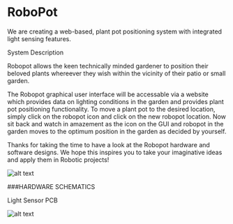 # RoboPot
We are creating a web-based, plant pot positioning system with integrated light sensing features.  

System Description

Robopot allows the keen technically minded gardener to position their beloved plants whereever they wish within the vicinity of their patio or small garden.

The Robopot graphical user interface will be accessable via a website which provides data on lighting conditions in the garden and provides plant pot positioning functionality. To move a plant pot to the desired location, simply click on the robopot icon and click on the new robopot location. Now sit back and watch in amazement as the icon on the GUI and robopot in the garden moves to the optimum position in the garden as decided by yourself.

Thanks for taking the time to have a look at the Robopot hardware and software designs. We hope this inspires you to take your imaginative ideas and apply them in Robotic projects!


![alt text](https://github.com/FrazLaw/RoboPot/blob/master/RoboPot.png)

###HARDWARE SCHEMATICS

Light Sensor PCB

![alt text](https://github.com/FrazLaw/RoboPot/blob/master/schematic-lightsensor.png)
